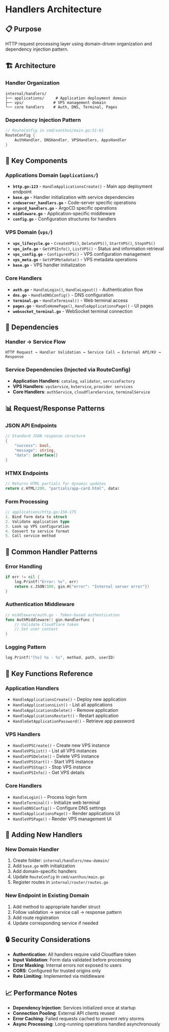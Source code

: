 # Handlers Architecture

## 📋 Purpose
HTTP request processing layer using domain-driven organization and dependency injection pattern.

## 🏗️ Architecture

### Handler Organization
```
internal/handlers/
├── applications/     # Application deployment domain
├── vps/             # VPS management domain  
└── core handlers    # Auth, DNS, Terminal, Pages
```

### Dependency Injection Pattern
```go
// RouteConfig in cmd/xanthus/main.go:51-61
RouteConfig {
    AuthHandler, DNSHandler, VPSHandlers, AppsHandler
}
```

## 🔧 Key Components

### Applications Domain (`applications/`)
- **`http.go:123`** - `HandleApplicationsCreate()` - Main app deployment endpoint
- **`base.go`** - Handler initialization with service dependencies
- **`codeserver_handlers.go`** - Code-server specific operations
- **`argocd_handlers.go`** - ArgoCD specific operations  
- **`middleware.go`** - Application-specific middleware
- **`config.go`** - Configuration structures for handlers

### VPS Domain (`vps/`)
- **`vps_lifecycle.go`** - `CreateVPS()`, `DeleteVPS()`, `StartVPS()`, `StopVPS()`
- **`vps_info.go`** - `GetVPSInfo()`, `ListVPS()` - Status and information retrieval
- **`vps_config.go`** - `ConfigureVPS()` - VPS configuration management
- **`vps_meta.go`** - `GetVPSMetadata()` - VPS metadata operations
- **`base.go`** - VPS handler initialization

### Core Handlers
- **`auth.go`** - `HandleLogin()`, `HandleLogout()` - Authentication flow
- **`dns.go`** - `HandleDNSConfig()` - DNS configuration
- **`terminal.go`** - `HandleTerminal()` - Web terminal access
- **`pages.go`** - `HandleHomePage()`, `HandleApplicationsPage()` - UI pages
- **`websocket_terminal.go`** - WebSocket terminal connection

## 🔗 Dependencies

### Handler → Service Flow
```
HTTP Request → Handler Validation → Service Call → External API/KV → Response
```

### Service Dependencies (Injected via RouteConfig)
- **Application Handlers**: `catalog`, `validator`, `serviceFactory`
- **VPS Handlers**: `vpsService`, `kvService`, `provider services`
- **Core Handlers**: `authService`, `cloudflareService`, `terminalService`

## 📊 Request/Response Patterns

### JSON API Endpoints
```go
// Standard JSON response structure
{
    "success": bool,
    "message": string,
    "data": interface{}
}
```

### HTMX Endpoints
```go
// Returns HTML partials for dynamic updates
return c.HTML(200, "partials/app-card.html", data)
```

### Form Processing
```go
// applications/http.go:150-175
1. Bind form data to struct
2. Validate application type
3. Look up VPS configuration  
4. Convert to service format
5. Call service method
```

## 🔄 Common Handler Patterns

### Error Handling
```go
if err != nil {
    log.Printf("Error: %v", err)
    return c.JSON(500, gin.H{"error": "Internal server error"})
}
```

### Authentication Middleware
```go
// middleware/auth.go - Token-based authentication
func AuthMiddleware() gin.HandlerFunc {
    // Validate Cloudflare token
    // Set user context
}
```

### Logging Pattern
```go
log.Printf("[%s] %s - %s", method, path, userID)
```

## 🎯 Key Functions Reference

### Application Handlers
- `HandleApplicationsCreate()` - Deploy new application
- `HandleApplicationsList()` - List all applications
- `HandleApplicationsDelete()` - Remove application
- `HandleApplicationsRestart()` - Restart application
- `HandleGetApplicationPassword()` - Retrieve app password

### VPS Handlers  
- `HandleVPSCreate()` - Create new VPS instance
- `HandleVPSList()` - List all VPS instances
- `HandleVPSDelete()` - Delete VPS instance
- `HandleVPSStart()` - Start VPS instance
- `HandleVPSStop()` - Stop VPS instance
- `HandleVPSInfo()` - Get VPS details

### Core Handlers
- `HandleLogin()` - Process login form
- `HandleTerminal()` - Initialize web terminal
- `HandleDNSConfig()` - Configure DNS settings
- `HandleApplicationsPage()` - Render applications UI
- `HandleVPSPage()` - Render VPS management UI

## 🚀 Adding New Handlers

### New Domain Handler
1. Create folder: `internal/handlers/new-domain/`
2. Add `base.go` with initialization
3. Add domain-specific handlers
4. Update `RouteConfig` in `cmd/xanthus/main.go`
5. Register routes in `internal/router/routes.go`

### New Endpoint in Existing Domain
1. Add method to appropriate handler struct
2. Follow validation → service call → response pattern
3. Add route registration
4. Update corresponding service if needed

## 🔒 Security Considerations

- **Authentication**: All handlers require valid Cloudflare token
- **Input Validation**: Form data validated before processing
- **Error Masking**: Internal errors not exposed to users
- **CORS**: Configured for trusted origins only
- **Rate Limiting**: Implemented via middleware

## 📈 Performance Notes

- **Dependency Injection**: Services initialized once at startup
- **Connection Pooling**: External API clients reused
- **Error Caching**: Failed requests cached to prevent retry storms
- **Async Processing**: Long-running operations handled asynchronously